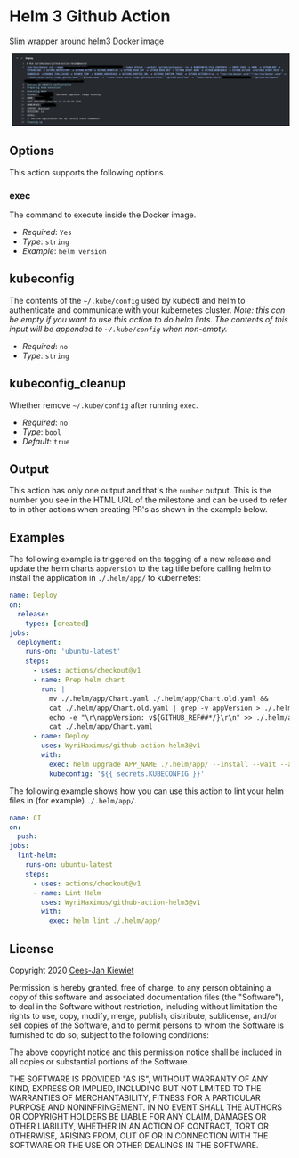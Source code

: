 # Helm 3 Github Action

Slim wrapper around helm3 Docker image

![Example output showing this action in action](images/output.png)

## Options

This action supports the following options.

### exec

The command to execute inside the Docker image.

* *Required*: `Yes`
* *Type*: `string`
* *Example*: `helm version`

## kubeconfig

The contents of the `~/.kube/config` used by kubectl and helm to authenticate and communicate with your kubernetes 
cluster. *Note: this can be empty if you want to use this action to do helm lints. The contents of this input will 
be appended to `~/.kube/config` when non-empty.*

* *Required*: `no`
* *Type*: `string`


## kubeconfig_cleanup

Whether remove `~/.kube/config` after running `exec`.

* *Required*: `no`
* *Type*: `bool`
* *Default*: `true`

## Output

This action has only one output and that's the `number` output. This is the number you see in the HTML URL of the 
milestone and can be used to refer to in other actions when creating PR's as shown in the example below.

## Examples

The following example is triggered on the tagging of a new release and update the helm charts `appVersion` to the tag 
title before calling helm to install the application in `./.helm/app/` to kubernetes: 

```yaml
name: Deploy
on:
  release:
    types: [created]
jobs:
  deployment:
    runs-on: 'ubuntu-latest'
    steps:
      - uses: actions/checkout@v1
      - name: Prep helm chart
        run: |
          mv ./.helm/app/Chart.yaml ./.helm/app/Chart.old.yaml &&
          cat ./.helm/app/Chart.old.yaml | grep -v appVersion > ./.helm/app/Chart.yaml &&
          echo -e "\r\nappVersion: v${GITHUB_REF##*/}\r\n" >> ./.helm/app/Chart.yaml &&
          cat ./.helm/app/Chart.yaml
      - name: Deploy
        uses: WyriHaximus/github-action-helm3@v1
        with:
          exec: helm upgrade APP_NAME ./.helm/app/ --install --wait --atomic --namespace=APP_NAMESPACE --set=app.name=APP_NAME --values=./.helm/app/values.yaml
          kubeconfig: '${{ secrets.KUBECONFIG }}'
```

The following example shows how you can use this action to lint your helm files in (for example) `./.helm/app/`.

```yaml
name: CI
on:
  push:
jobs:
  lint-helm:
    runs-on: ubuntu-latest
    steps:
      - uses: actions/checkout@v1
      - name: Lint Helm
        uses: WyriHaximus/github-action-helm3@v1
        with:
          exec: helm lint ./.helm/app/
```

## License ##

Copyright 2020 [Cees-Jan Kiewiet](http://wyrihaximus.net/)

Permission is hereby granted, free of charge, to any person
obtaining a copy of this software and associated documentation
files (the "Software"), to deal in the Software without
restriction, including without limitation the rights to use,
copy, modify, merge, publish, distribute, sublicense, and/or sell
copies of the Software, and to permit persons to whom the
Software is furnished to do so, subject to the following
conditions:

The above copyright notice and this permission notice shall be
included in all copies or substantial portions of the Software.

THE SOFTWARE IS PROVIDED "AS IS", WITHOUT WARRANTY OF ANY KIND,
EXPRESS OR IMPLIED, INCLUDING BUT NOT LIMITED TO THE WARRANTIES
OF MERCHANTABILITY, FITNESS FOR A PARTICULAR PURPOSE AND
NONINFRINGEMENT. IN NO EVENT SHALL THE AUTHORS OR COPYRIGHT
HOLDERS BE LIABLE FOR ANY CLAIM, DAMAGES OR OTHER LIABILITY,
WHETHER IN AN ACTION OF CONTRACT, TORT OR OTHERWISE, ARISING
FROM, OUT OF OR IN CONNECTION WITH THE SOFTWARE OR THE USE OR
OTHER DEALINGS IN THE SOFTWARE.
